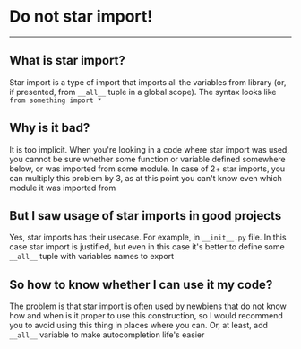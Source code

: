 # Do not star import!
---
## What is star import?
Star import is a type of import that imports all the variables from library (or, if presented, from `__all__` tuple in a global scope). The syntax looks like `from something import *`
## Why is it bad?
It is too implicit. When you're looking in a code where star import was used, you cannot be sure whether some function or variable defined somewhere below, or was imported from some module. In case of 2+ star imports, you can multiply this problem by 3, as at this point you can't know even which module it was imported from
## But I saw usage of star imports in good projects
Yes, star imports has their usecase. For example, in `__init__.py` file. In this case star import is justified, but even in this case it's better to define some `__all__` tuple with variables names to export
## So how to know whether I can use it my code?
The problem is that star import is often used by newbiens that do not know how and when is it proper to use this construction, so I would recommend you to avoid using this thing in places where you can. Or, at least, add `__all__` variable to make autocompletion life's easier
